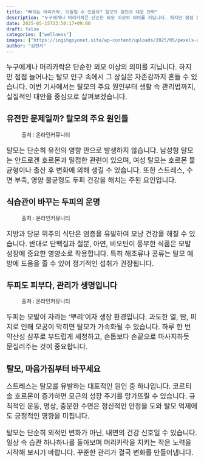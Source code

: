 ```yaml
---
title: "빠지는 머리카락, 되돌릴 수 있을까? 탈모의 원인과 대응 전략"
description: "누구에게나 머리카락은 단순한 외모 이상의 의미를 지닙니다. 하지만 점점 늘어나는 탈모 인구 속에서 그 상실은 자존감까지 흔들 수 있습니다. 이번 기사에서는 탈모의 주요 원인부터 생활 속 관리법까지, 실질적인 대안을 중심으로 살펴보겠습니다."
date: 2025-05-15T23:50:17+09:00
draft: false
categories: ["wellness"]
images: ["https://ingihgoyonet.site/wp-content/uploads/2025/05/pexels-rdne-6923475-1024x683.jpg", "https://ingihgoyonet.site/wp-content/uploads/2025/05/pexels-ekrulila-14017952-683x1024.jpg", "https://ingihgoyonet.site/wp-content/uploads/2025/05/pexels-rdne-7697648-1024x683.jpg"]
author: "김현지"
---
```


<p style="font-size:18px">누구에게나 머리카락은 단순한 외모 이상의 의미를 지닙니다. 하지만 점점 늘어나는 탈모 인구 속에서 그 상실은 자존감까지 흔들 수 있습니다. 이번 기사에서는 탈모의 주요 원인부터 생활 속 관리법까지, 실질적인 대안을 중심으로 살펴보겠습니다.</p> <h2 >유전만 문제일까? 탈모의 주요 원인들</h2> <figure ><img src="https://ingihgoyonet.site/wp-content/uploads/2025/05/pexels-rdne-6923475-1024x683.jpg" alt="" style="aspect-ratio:16/9;object-fit:cover"/><figcaption >출처 : 온라인커뮤니티</figcaption></figure> <p style="font-size:18px">탈모는 단순히 유전의 영향 만으로 발생하지 않습니다. 남성형 탈모는 안드로겐 호르몬과 밀접한 관련이 있으며, 여성 탈모는 호르몬 불균형이나 출산 후 변화에 의해 생길 수 있습니다. 또한 스트레스, 수면 부족, 영양 불균형도 두피 건강을 해치는 주된 요인입니다.</p> <h2 >식습관이 바꾸는 두피의 운명</h2> <figure ><img src="https://ingihgoyonet.site/wp-content/uploads/2025/05/pexels-ekrulila-14017952-683x1024.jpg" alt="" style="aspect-ratio:16/9;object-fit:cover"/><figcaption >출처 : 온라인커뮤니티</figcaption></figure> <p style="font-size:18px">지방과 당분 위주의 식단은 염증을 유발하여 모낭 건강을 해칠 수 있습니다. 반대로 단백질과 철분, 아연, 비오틴이 풍부한 식품은 모발 성장에 중요한 영양소로 작용합니다. 특히 해조류나 콩류는 탈모 예방에 도움을 줄 수 있어 정기적인 섭취가 권장됩니다.</p> <h2 >두피도 피부다, 관리가 생명입니다</h2> <figure ><img src="https://ingihgoyonet.site/wp-content/uploads/2025/05/pexels-rdne-7697648-1024x683.jpg" alt="" /><figcaption >출처 : 온라인커뮤니티</figcaption></figure> <p style="font-size:18px">두피는 모발이 자라는 ‘뿌리’이자 생장 환경입니다. 과도한 열, 땀, 피지로 인해 모공이 막히면 탈모가 가속화될 수 있습니다. 하루 한 번 약산성 샴푸로 부드럽게 세정하고, 손톱보다 손끝으로 마사지하듯 문질러주는 것이 중요합니다.</p> <h2 >탈모, 마음가짐부터 바꾸세요</h2> <p style="font-size:18px">스트레스는 탈모를 유발하는 대표적인 원인 중 하나입니다. 코르티솔 호르몬이 증가하면 모근의 성장 주기를 망가뜨릴 수 있습니다. 규칙적인 운동, 명상, 충분한 수면은 정신적인 안정을 도와 탈모 억제에도 긍정적인 영향을 미칩니다.</p> <p style="font-size:18px">탈모는 단순히 외적인 변화가 아닌, 내면의 건강 신호일 수 있습니다. 일상 속 습관 하나하나를 돌아보며 머리카락을 지키는 작은 노력을 시작해 보시기 바랍니다. 꾸준한 관리가 결국 변화를 만들어냅니다.</p>